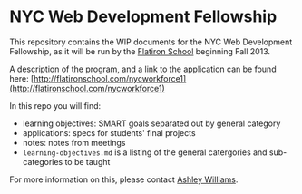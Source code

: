 # NYC Web Development Fellowship

This repository contains the WIP documents for the NYC Web Development Fellowship, as it will be run by the [Flatiron School](http://flatironschool.com) beginning Fall 2013.

A description of the program, and a link to the application can be found here: 
[http://flatironschool.com/nycworkforce1](http://flatironschool.com/nycworkforce1)

In this repo you will find:

 - learning objectives: SMART goals separated out by general category
 - applications: specs for students' final projects
 - notes: notes from meetings
 - `learning-objectives.md` is a listing of the general catergories and sub-categories to be taught

For more information on this, please contact [Ashley Williams](http://twitter.com/ag_dubs).